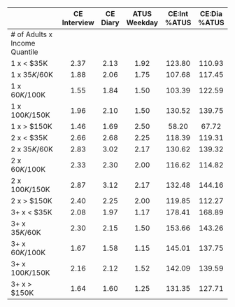 
|                      | CE<br>Interview |  CE<br>Diary | ATUS<br>Weekday | CE:Int<br>%ATUS | CE:Dia<br>%ATUS |
| -------------------- | :----------: | :----------: | :----------: | :----------: | :----------: |
| # of Adults x Income Quantile |              |              |              |              |              |
| 1 x     < $35K       |         2.37 |         2.13 |         1.92 |       123.80 |       110.93 |
| 1 x  $35K/$60K       |         1.88 |         2.06 |         1.75 |       107.68 |       117.45 |
| 1 x  $60K/$100K      |         1.55 |         1.84 |         1.50 |       103.39 |       122.59 |
| 1 x $100K/$150K      |         1.96 |         2.10 |         1.50 |       130.52 |       139.75 |
| 1 x     > $150K      |         1.46 |         1.69 |         2.50 |        58.20 |        67.72 |
| 2 x     < $35K       |         2.66 |         2.68 |         2.25 |       118.39 |       119.31 |
| 2 x  $35K/$60K       |         2.83 |         3.02 |         2.17 |       130.62 |       139.32 |
| 2 x  $60K/$100K      |         2.33 |         2.30 |         2.00 |       116.62 |       114.82 |
| 2 x $100K/$150K      |         2.87 |         3.12 |         2.17 |       132.48 |       144.16 |
| 2 x     > $150K      |         2.40 |         2.25 |         2.00 |       119.85 |       112.27 |
| 3+ x     < $35K      |         2.08 |         1.97 |         1.17 |       178.41 |       168.89 |
| 3+ x  $35K/$60K      |         2.30 |         2.15 |         1.50 |       153.66 |       143.26 |
| 3+ x  $60K/$100K     |         1.67 |         1.58 |         1.15 |       145.01 |       137.75 |
| 3+ x $100K/$150K     |         2.16 |         2.12 |         1.52 |       142.09 |       139.59 |
| 3+ x     > $150K     |         1.64 |         1.60 |         1.25 |       131.35 |       127.71 |

